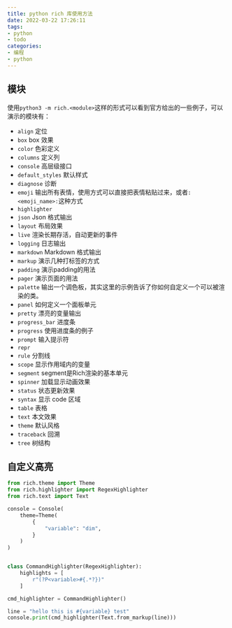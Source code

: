 ```yaml
---
title: python rich 库使用方法
date: 2022-03-22 17:26:11
tags:
- python
- todo
categories:
- 编程
- python
---
```


## 模块

使用`python3 -m rich.<module>`这样的形式可以看到官方给出的一些例子，可以演示的模块有：

- `align` 定位
- `box` box 效果
- `color`  色彩定义
- `columns` 定义列
- `console` 高层级接口
- `default_styles` 默认样式
- `diagnose` 诊断
- `emoji` 输出所有表情，使用方式可以直接把表情粘贴过来，或者`:<emoji_name>:`这种方式
- `highlighter`
- `json` Json 格式输出
- `layout` 布局效果
- `live` 渲染长期存活，自动更新的事件
- `logging` 日志输出
- `markdown` Markdown 格式输出
- `markup` 演示几种打标签的方式
- `padding` 演示padding的用法
- `pager` 演示页面的用法
- `palette` 输出一个调色板，其实这里的示例告诉了你如何自定义一个可以被渲染的类。
- `panel` 如何定义一个面板单元
- `pretty` 漂亮的变量输出
- `progress_bar` 进度条
- `progress` 使用进度条的例子
- `prompt` 输入提示符
- `repr` 
- `rule` 分割线
- `scope` 显示作用域内的变量
- `segment` segment是Rich渲染的基本单元
- `spinner` 加载显示动画效果
- `status` 状态更新效果
- `syntax` 显示 code 区域
- `table` 表格
- `text` 本文效果
- `theme` 默认风格
- `traceback` 回溯
- `tree` 树结构


## 自定义高亮


```py
from rich.theme import Theme
from rich.highlighter import RegexHighlighter
from rich.text import Text

console = Console(
    theme=Theme(
        {
            "variable": "dim",
        }
    )
)


class CommandHighlighter(RegexHighlighter):
    highlights = [
        r"(?P<variable>#{.*?})"
    ]

cmd_highlighter = CommandHighlighter()

line = "hello this is #{variable} test"
console.print(cmd_highlighter(Text.from_markup(line)))
```

